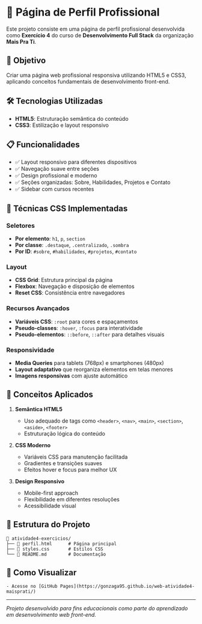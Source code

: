 # 📄 Página de Perfil Profissional

Este projeto consiste em uma página de perfil profissional desenvolvida como **Exercício 4** do curso de **Desenvolvimento Full Stack** da organização **Mais Pra Ti**.

## 🎯 Objetivo

Criar uma página web profissional responsiva utilizando HTML5 e CSS3, aplicando conceitos fundamentais de desenvolvimento front-end.

## 🛠️ Tecnologias Utilizadas

- **HTML5**: Estruturação semântica do conteúdo
- **CSS3**: Estilização e layout responsivo

## 📋 Funcionalidades

- ✅ Layout responsivo para diferentes dispositivos
- ✅ Navegação suave entre seções
- ✅ Design profissional e moderno
- ✅ Seções organizadas: Sobre, Habilidades, Projetos e Contato
- ✅ Sidebar com cursos recentes

## 🎨 Técnicas CSS Implementadas

### **Seletores**
- **Por elemento**: `h1`, `p`, `section`
- **Por classe**: `.destaque`, `.centralizado`, `.sombra`
- **Por ID**: `#sobre`, `#habilidades`, `#projetos`, `#contato`

### **Layout**
- **CSS Grid**: Estrutura principal da página
- **Flexbox**: Navegação e disposição de elementos
- **Reset CSS**: Consistência entre navegadores

### **Recursos Avançados**
- **Variáveis CSS**: `:root` para cores e espaçamentos
- **Pseudo-classes**: `:hover`, `:focus` para interatividade
- **Pseudo-elementos**: `::before`, `::after` para detalhes visuais

### **Responsividade**
- **Media Queries** para tablets (768px) e smartphones (480px)
- **Layout adaptativo** que reorganiza elementos em telas menores
- **Imagens responsivas** com ajuste automático

## 🎯 Conceitos Aplicados

1. **Semântica HTML5**
   - Uso adequado de tags como `<header>`, `<nav>`, `<main>`, `<section>`, `<aside>`, `<footer>`
   - Estruturação lógica do conteúdo

2. **CSS Moderno**
   - Variáveis CSS para manutenção facilitada
   - Gradientes e transições suaves
   - Efeitos hover e focus para melhor UX

3. **Design Responsivo**
   - Mobile-first approach
   - Flexibilidade em diferentes resoluções
   - Acessibilidade visual

## 📂 Estrutura do Projeto

```
📁 atividade4-exercicios/
├── 📄 perfil.html      # Página principal
├── 🎨 styles.css       # Estilos CSS
└── 📖 README.md        # Documentação
```

## 🚀 Como Visualizar

    - Acesse no [GitHub Pages](https://gonzaga95.github.io/web-atividade4-maisprati/)

---

*Projeto desenvolvido para fins educacionais como parte do aprendizado em desenvolvimento web front-end.*
